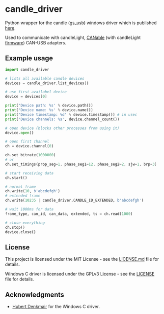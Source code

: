 # candle_driver

Python wrapper for the candle (gs_usb) windows driver which is published [here](https://github.com/HubertD/cangaroo/tree/master/src/driver/CandleApiDriver/api).

Used to communicate with candleLight, [CANable](https://canable.io/) (with candleLight [firmware](https://github.com/HubertD/candleLight_fw)) CAN-USB adapters.

## Example usage

```python
import candle_driver

# lists all available candle devices
devices = candle_driver.list_devices()

# use first availabel device
device = devices[0]

print('Device path: %s' % device.path())
print('Device name: %s' % device.name())
print('Device timestamp: %d' % device.timestamp()) # in usec
print('Device channels: %s', device.channel_count())

# open device (blocks other processes from using it)
device.open()

# open first channel
ch = device.channel(0)

ch.set_bitrate(1000000)
# or
ch.set_timings(prop_seg=1, phase_seg1=12, phase_seg2=2, sjw=1, brp=3)

# start receiving data
ch.start()

# normal frame
ch.write(10, b'abcdefgh')
# extended frame
ch.write(10235 | candle_driver.CANDLE_ID_EXTENDED, b'abcdefgh')

# wait 1000ms for data
frame_type, can_id, can_data, extended, ts = ch.read(1000)

# close everything
ch.stop()
device.close()
```

## License

This project is licensed under the MIT License - see the [LICENSE.md](LICENSE.md) file for details.

Windows C driver is licensed under the GPLv3 License - see the [LICENSE](candle_api/LICENSE) file for details.

## Acknowledgments

* [Hubert Denkmair](https://github.com/HubertD) for the Windows C driver.
